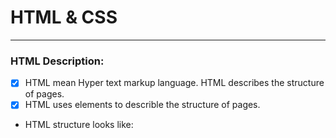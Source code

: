 # HTML & CSS
--- 

### HTML Description:
- [x] HTML mean Hyper text markup language. HTML describes the structure of pages.
- [x] HTML uses elements to describle the structure of pages.
- HTML structure looks like:
    > <html>
    > <body>
    > <h1><h1>
    > <p></p>
    > <h2></h2>
    > <p></p> 
    > </body>
    > </html>